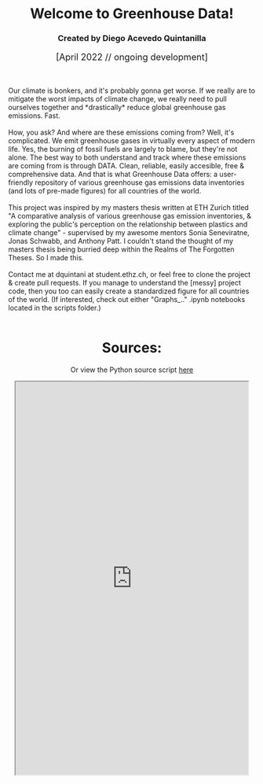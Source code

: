 <body>
<h1 align="center"> Welcome to Greenhouse Data! </h1>
<h3 align="center">
    Created by Diego Acevedo Quintanilla
</h3>
<p align="center" style="font-size: 18px">
    [April 2022 // ongoing development]
</p>
<br>

<p align="left">
Our climate is bonkers, and it's probably gonna get worse. If we really are to mitigate the worst impacts of climate change, we really need to pull ourselves together and *drastically* reduce global greenhouse gas emissions. Fast.
<br>
<br>
How, you ask? And where are these emissions coming from? Well, it's complicated. We emit greenhouse gases in virtually every aspect of modern life. Yes, the burning of fossil fuels are largely to blame, but they're not alone. The best way to both understand and track where these emissions are coming from 
is through DATA. Clean, reliable, easily accesible, free & comprehensive data. 
And that is what Greenhouse Data offers: a user-friendly repository of 
various greenhouse gas emissions data inventories (and lots of pre-made figures) for all countries of the world.
<br>
<br>
This project was inspired by my masters thesis written at ETH Zurich titled "A comparative analysis of various greenhouse gas emission inventories, & exploring the public's perception on the relationship between plastics and climate change" - supervised by my awesome mentors Sonia Seneviratne, Jonas Schwabb, and Anthony Patt. I couldn't stand the thought of my masters thesis being burried deep within the Realms of The Forgotten Theses. So I made this.
<br>
<br>
Contact me at dquintani at student.ethz.ch, or feel free to clone the project & create pull requests. If you manage to understand the [messy] project code, then you too can easily create a standardized figure for all countries of the world. (If interested, check out either "Graphs_.." .ipynb notebooks located in the scripts folder.)
<br>
<br>

<h1 align="center">
    Sources:
</h1>

<p align="center">Or view the Python source script <a href="https://nbviewer.org/github/dquintani/GreenhouseData/blob/master/scripts/Inventories_Main.ipynb">here</a>
</p>

<p align="center">
    <iframe 
        src="https://dquintani.github.io/GreenhouseData/pages/sources.html" width="94%" height="800px">
    </iframe>
</p>
